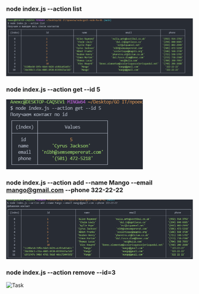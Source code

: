 

### node index.js --action list


![Task](./img/1.png)

### node index.js --action get --id 5

![Task](./img/2.png)

### node index.js --action add --name Mango --email mango@gmail.com --phone 322-22-22

![Task](./img/3.png)

### node index.js --action remove --id=3

![Task]()